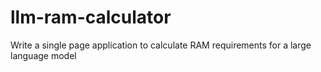 # llm-ram-calculator
Write a single page application to calculate RAM requirements for a large language model
